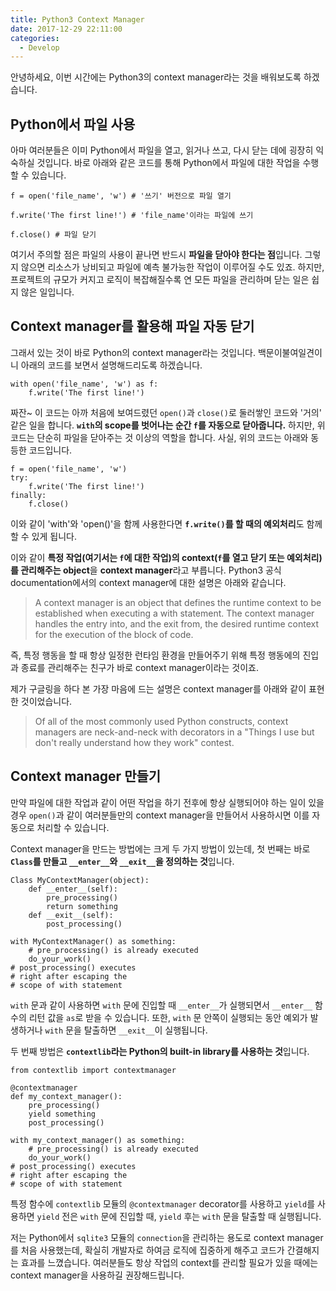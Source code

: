 ```yaml
---
title: Python3 Context Manager
date: 2017-12-29 22:11:00
categories:
  - Develop
---
```

안녕하세요, 이번 시간에는 Python3의 context manager라는 것을 배워보도록 하겠습니다.

## Python에서 파일 사용

아마 여러분들은 이미 Python에서 파일을 열고, 읽거나 쓰고, 다시 닫는 데에 굉장히 익숙하실 것입니다. 바로 아래와 같은 코드를 통해 Python에서 파일에 대한 작업을 수행할 수 있습니다.

    f = open('file_name', 'w') # '쓰기' 버전으로 파일 열기

    f.write('The first line!') # 'file_name'이라는 파일에 쓰기

    f.close() # 파일 닫기

여기서 주의할 점은 파일의 사용이 끝나면 반드시 **파일을 닫아야 한다는 점**입니다. 그렇지 않으면 리소스가 낭비되고 파일에 예측 불가능한 작업이 이루어질 수도 있죠. 하지만, 프로젝트의 규모가 커지고 로직이 복잡해질수록 연 모든 파일을 관리하며 닫는 일은 쉽지 않은 일입니다.

## Context manager를 활용해 파일 자동 닫기

그래서 있는 것이 바로 Python의 context manager라는 것입니다. 백문이불여일견이니 아래의 코드를 보면서 설명해드리도록 하겠습니다.

    with open('file_name', 'w') as f:
        f.write('The first line!')

짜잔~ 이 코드는 아까 처음에 보여드렸던 `open()`과 `close()`로 둘러쌓인 코드와 '거의' 같은 일을 합니다. **`with`의 scope를 벗어나는 순간 `f`를 자동으로 닫아줍니다.** 하지만, 위 코드는 단순히 파일을 닫아주는 것 이상의 역할을 합니다. 사실, 위의 코드는 아래와 동등한 코드입니다.

    f = open('file_name', 'w')
    try:
        f.write('The first line!')
    finally:
        f.close()

이와 같이 'with'와 'open()'을 함께 사용한다면 **`f.write()`를 할 때의 예외처리**도 함께 할 수 있게 됩니다.

이와 같이 **특정 작업(여기서는 `f`에 대한 작업)의 context(`f`를 열고 닫기 또는 예외처리)를 관리해주는 object**을 **context manager**라고 부릅니다. Python3 공식 documentation에서의 context manager에 대한 설명은 아래와 같습니다.

> A context manager is an object that defines the runtime context to be established when executing a with statement. The context manager handles the entry into, and the exit from, the desired runtime context for the execution of the block of code.

즉, 특정 행동을 할 때 항상 일정한 런타임 환경을 만들어주기 위해 특정 행동에의 진입과 종료를 관리해주는 친구가 바로 context manager이라는 것이죠.

제가 구글링을 하다 본 가장 마음에 드는 설명은 context manager를 아래와 같이 표현한 것이었습니다.

> Of all of the most commonly used Python constructs, context managers are neck-and-neck with decorators in a "Things I use but don't really understand how they work" contest.

## Context manager 만들기

만약 파일에 대한 작업과 같이 어떤 작업을 하기 전후에 항상 실행되어야 하는 일이 있을 경우 `open()`과 같이 여러분들만의 context manager을 만들어서 사용하시면 이를 자동으로 처리할 수 있습니다.

Context manager을 만드는 방법에는 크게 두 가지 방법이 있는데, 첫 번째는 바로 **`Class`를 만들고 `__enter__`와 `__exit__`을 정의하는 것**입니다.

    Class MyContextManager(object):
        def __enter__(self):
            pre_processing()
            return something
        def __exit__(self):
            post_processing()

    with MyContextManager() as something:
        # pre_processing() is already executed
        do_your_work()
    # post_processing() executes
    # right after escaping the
    # scope of with statement

`with` 문과 같이 사용하면 `with` 문에 진입할 때 `__enter__`가 실행되면서 `__enter__` 함수의 리턴 값을 `as`로 받을 수 있습니다. 또한, `with` 문 안쪽이 실행되는 동안 예외가 발생하거나 `with` 문을 탈출하면 `__exit__`이 실행됩니다.

두 번째 방법은 **`contextlib`라는 Python의 built-in library를 사용하는 것**입니다.

    from contextlib import contextmanager

    @contextmanager
    def my_context_manager():
        pre_processing()
        yield something
        post_processing()

    with my_context_manager() as something:
        # pre_processing() is already executed
        do_your_work()
    # post_processing() executes
    # right after escaping the
    # scope of with statement

특정 함수에 `contextlib` 모듈의 `@contextmanager` decorator를 사용하고 `yield`를 사용하면 `yield` 전은 `with` 문에 진입할 때, `yield` 후는 `with` 문을 탈출할 때 실행됩니다.

저는 Python에서 `sqlite3` 모듈의 `connection`을 관리하는 용도로 context manager를 처음 사용했는데, 확실히 개발자로 하여금 로직에 집중하게 해주고 코드가 간결해지는 효과를 느꼈습니다. 여러분들도 항상 작업의 context를 관리할 필요가 있을 때에는 context manager을 사용하길 권장해드립니다.
